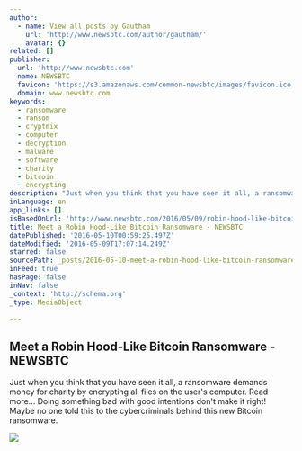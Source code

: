 ```yaml
---
author:
  - name: View all posts by Gautham
    url: 'http://www.newsbtc.com/author/gautham/'
    avatar: {}
related: []
publisher:
  url: 'http://www.newsbtc.com'
  name: NEWSBTC
  favicon: 'https://s3.amazonaws.com/common-newsbtc/images/favicon.ico'
  domain: www.newsbtc.com
keywords:
  - ransomware
  - ransom
  - cryptmix
  - computer
  - decryption
  - malware
  - software
  - charity
  - bitcoin
  - encrypting
description: "Just when you think that you have seen it all, a ransomware demands money for charity by encrypting all files on the user's computer. Read more... Doing something bad with good intentions don't make it right! Maybe no one told this to the cybercriminals behind this new Bitcoin ransomware."
inLanguage: en
app_links: []
isBasedOnUrl: 'http://www.newsbtc.com/2016/05/09/robin-hood-like-bitcoin-ransomware/'
title: Meet a Robin Hood-Like Bitcoin Ransomware - NEWSBTC
datePublished: '2016-05-10T00:59:25.497Z'
dateModified: '2016-05-09T17:07:14.249Z'
starred: false
sourcePath: _posts/2016-05-10-meet-a-robin-hood-like-bitcoin-ransomware-newsbtc.md
inFeed: true
hasPage: false
inNav: false
_context: 'http://schema.org'
_type: MediaObject

---
```

<article style=""><h1>Meet a Robin Hood-Like Bitcoin Ransomware - NEWSBTC</h1><p>Just when you think that you have seen it all, a ransomware demands money for charity by encrypting all files on the user's computer. Read more... Doing something bad with good intentions don't make it right! Maybe no one told this to the cybercriminals behind this new Bitcoin ransomware.</p><img src="http://s3.amazonaws.com/main-newsbtc-images/2016/05/09175825/Robin.jpg" /></article>